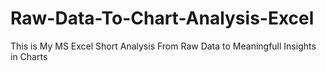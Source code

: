 # Raw-Data-To-Chart-Analysis-Excel

This is My MS Excel Short Analysis From Raw Data to Meaningfull Insights in Charts
